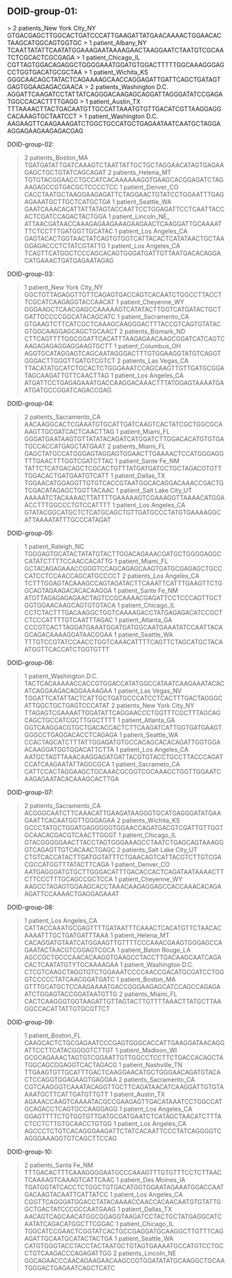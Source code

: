 ## DOID-group-01:
<div>
> 2 patients_New York City_NY
GTGACGAGCTTGGCACTGATCCCATTGAAGATTATGAACAAAACTGGAACACTAAGCATGGCAGTGGTGC
> 1 patient_Albany_NY
TCAATTATATTCAATATGGAAAGAATAAAAGAACTAAGGAATCTAATGTCGCAATCTCGCACTCGCGAGA
> 1 patient_Chicago_IL
CGTTAGTGGACAGAGGCTGGGGAAATGGATGTGGACTTTTTGGCAAAGGGAGCCTGGTGACATGCGCTAA
> 1 patient_Wichita_KS
GGGCAACAGCTATACTCAGAAAAGCAACCAGGAGATTGATTCAGCTGATAGTGAGTGGAAGAGACGAACA
> 2 patients_Washington D.C.
AGGATTCAAGATCCTATTATCAGGGACAAGAGCAGGATTAGGGATATCCGAGATGGCCACACTTTTGAGG
> 1 patient_Austin_TX
TTTAAAACTTACTGACAATGTTGCCATTAAATGTGTTGACATCGTTAAGGAGGCACAAAGTGCTAATCCT
> 1 patient_Washington D.C.
AAGAAGTTCAAGAAAGATCTGGCTGCCATGCTGAGAATAATCAATGCTAGGAAGGAGAAGAAGAGACGAG
</div>


DOID-group-02:
> 2 patients_Boston_MA
TGATGATATTGATCAAAGTCTAATTATTGCTGCTAGGAACATAGTGAGAAGAGCTGCTGTATCAGCAGAT
> 2 patients_Helena_MT
TGTGTACGGAACCTGCCATCACAAAAAAGGTGAAGCACGGAGATCTAGAAGAGCCGTGACGCTCCCCTCC
> 1 patient_Denver_CO
CACCTAATGCTAAGGAAGAGATTCTAGGAACTGTATCCTGGAATTTGAGAGAAATGCTTGCTCATGCTGA
> 1 patient_Seattle_WA
GAATCAAACACATTATTATAGTACCAATTCCTGGAGATTCCTCAATTACCACTCGATCCAGACTACTGGA
> 1 patient_Lincoln_NE_
ATTAACGATAACCAAAGAGAAGAAAGAAGAACTCAAGGATTGCAAAATTTCTCCTTTGATGGTTGCATAC
> 1 patient_Los Angeles_CA
GAGTACACTGGTAACTATCAGTGTGGTCATTACACTCATATAACTGCTAAGGAGACCCTCTATCGTATTG
> 1 patient_Los Angeles_CA
TCAGTTCATGGCTCCCAGCACAGTGGGATGATTGTTAATGACACAGGACATGAAACTGATGAGAATAGAG


DOID-group-03:
> 1 patient_New York City_NY
GGCTGTTAGAGGTTGTTCAGAGTGACCAGTCACAATCTGGCCTTACCTTCGCATCAAGAGGTACCAACAT
> 1 patient_Cheyenne_WY
GGGAAGCTCAACGAGCCAAAAAGTCATATACTTGGTCATGATACTGCTGATTGCCCCGGCATACAGCATC
> 1 patient_Sacramento_CA
GTGAAGTCTTCATCGCTCAAAGCAAGGGACTTTACCGTCAGTGTATACGTGGCAAGGAGCAGCTGCAACT
> 2 patients_Bismark_ND
CTTCAGTTTTGGCGGATTCACATTTAAGAGAACAAGCGGATCATCAGTCAAGAGAGAGGAGGAAGTGCTT
> 1 patient_Columbus_OH
AGGTGCATAGGAGTCAGCAATAGGGACTTTGTGGAAGGTATGTCAGGTGGGACTTGGGTTGATGTCGTCT
> 2 patients_Las Vegas_CA
TTACATATGCATCTGCACTCTGGGAAATCCAGCAAGTTGTTGATGCGGATAGCAAGATTGTTCAACTTAG
> 1 patient_Los Angeles_CA
ATGATTCCTGAGAGAAATGACCAAGGACAAACTTTATGGAGTAAAATGAATGATGCCGGATCAGACCGAG

DOID-group-04:
> 2 patients_Sacramento_CA
AACAAGGCACTCGAAATGTGCATTGATCAAGTCACTATCGCTGGCGCAAAGTTGCGATCACTCAACTTAG
> 1 patient_Miami_FL
GGGATGAATAAGTGTTATATACAGATCATGGATCTTGGACACATGTGTGATGCCACCATGAGCTATGAAT
> 2 patients_Miami_FL
GAGCTATGCCATGGGAGTAGGAGTGGAACTTGAAAACTCCATGGGAGGTTTGAACTTTGGTCGATCTTAC
> 1 patient_Sante Fe_NM
TATTCTCATGACAGCTCGCACTGTTTATGATGATGCTGCTAGACGTGTTTGGACACTGATGAATGTCATT
> 1 patient_Dallas_TX
TGGAACATGGAGGTTGTGTCACCGTAATGGCACAGGACAAACCGACTGTCGACATAGAGCTGGTTACAAC
> 1 patient_Salt Lake City_UT
AAAAATCTACAAAACTTATTTTGAAAAAGTCGAAAGGTTAAAACATGGAACCTTTGGCCCTGTCCATTTT
> 1 patient_Los Angeles_CA
GTATACGGCATGCTCTCATGCAGCTGTTGATGCCCTATGTGAAAAGGCATTAAAATATTTGCCCATAGAT


DOID-group-05:
> 1 patient_Raleigh_NC
TGGGAGTGCATACTATATGTACTTGGACAGAAACGATGCTGGGGAGGCCATATCTTTTCCAACCACATTG
> 1 patient_Miami_FL
GCTACAGAGAAACCGGGTCCAGCAGAGCAAGTGATGCGAGAGCTGCCCATCCTCCAACCAGCATGCCCCT
> 2 patients_Los Angeles_CA
TCTTTGGAGTACAAAGCCAGTAGATACTTCAAATTCATTTGAAGTTCTGGCAGTAGAAGACACACAAGGA
> 1 patient_Sante Fe_NM
ATGTTAGAGAGAGAACTAGTCCGCAAAACGAGATTCCTCCCAGTTGCTGGTGGAACAAGCAGTGTGTACA
> 1 patient_Chicago_IL
CCTCTACTTTGACAAGGCTGGTCAAAAGACCTATGAGAGACATCCGCTCTCCCATTTTGTCAATTTAGAC
> 1 patient_Atlanta_GA
CCCGTCACTTAGGATGAAATGGATGATGGCAATGAAATATCCAATTACAGCAGACAAAAGGATAACGGAA
> 1 patient_Seattle_WA
TTTGTCCGTATCCAACCTGGTCAAACATTTTCAGTTCTAGCATGCTACAATGGTTCACCATCTGGTGTTT

DOID-group-06:
> 1 patient_Washington D.C.
TACTCACAAAAACCACCGTGGACCATATGGCCATAATCAAGAAATACACATCAGGAAGACAGGAAAAGAA
> 1 patient_Las Vegas_NV
TGGATTCATATTACTCATTGCTGATGCCCATCCTCACTTTGACTAGGGCATTGGCTGCTGAGTCCCATAT
> 2 patients_New York City_NY
TTAGAGTCGAAAATTGGATATTCAGGAACCCTGGTTTCGCTTTAGCAGCAGCTGCCATCGCTTGGCTTTT
> 1 patient_Atlanta_GA
GGTCAAGGACGTGCTGACACCACTCTTCAAGATCATTGGTGATGAAGTGGGCCTGAGGACACCTCAGAGA
> 1 patient_Seattle_WA
CCACTAGCATCTTTATTGGAGATGTGCCACAGCACACAGATTGGTGGAACAAGGATGGTGGACATTCTTA
> 1 patient_Los Angeles_CA
AATGCTAGTTAAACAAGGAGATGATTACGTGTACCTGCCTTACCCAGATCCATCAAGAATATTAGGCGCA
> 1 patient_Sacrameto_CA
CATTCCACTAGGAAGCTGCAAACGCGGTCGCAAACCTGGTTGGAATCAAGAGAATACACAAAGCACTTGA

DOID-group-07:
> 2 patients_Sacramento_CA
ACGGGCAATCTTCAAACATTGAAGATAAGGGTGCATGAGGGATATGAAGAATTCACAATGGTTGGGAGAA
> 2 patients_Wichita_KS
GCCCTATGCTGGATGAGGGGGTGGAACCAGATGACGTCGATTGTTGGTGCAACACGACGTCAACTTGGGT
> 1 patient_Chicago_IL
GTACGGGGGAACTTACCTAGTGGGAAAGCCTAATCTGAGCAGTAAAGGGTCAGAGTTGTCACAACTGAGC
> 2 patients_Salt Lake City_UT
CTGTCACCATACTTGATGGTATTTCTGAACAGTCATTACGTCTTGTCGACGCCATGGTTTATACTTCAGA
> 1 patient_Denver_CO
AATGAGGGATGTGCTTGGGACATTTGACACCACTCAGATAATAAAACTTCTTCCCTTTGCAGCCGCTCCA
> 1 patient_Cheyenne_WY
AAGCCTAGAGTGGAAGCACCTAAACAAGAGGAGCCACCAAACACAGAAGATTCCAAAACTGAGGAGAAAT

DOID-group-08:
> 1 patient_Los Angeles_CA
CATTACCAAATGCGAGTTTTGATAATTTCAAACTCACATGTTCTAACACAAAATTTGCTGATGATTTAAA
> 1 patient_Helena_MT
CACAGGATGTAATCATGGAAGTTGTTTTCCCAAACGAAGTGGGAGCCAGAATACTAACGTCGGAGTCGCA
> 1 patient_Baton Rouge_LA
AGCCGCTGCCCAACACAAGGTGAAGCCTACCTTGACAAGCAATCAGACACTCAATATGTYTGCAAAAGAA
> 1 patient_Washington D.C.
CTCGTCAAGCTAGGTGTCTGGAAATCCCCAACCGACATGCGATCCTGGGTCCCCCTATCAACGGATGATC
> 1 patient_Boston_MA
GTTTGCATGCTCCAAGAAAATGACCGGGAAGAGCATCCAGCCAGAGAATCTGGAGTACCGGATAATGTTG
> 2 patients_Miami_FL
CACTCAAGGGTGGTAAGATTGTTAGTACTTGTTTTAAACTTATGCTTAAGGCCACATTATTGTGCGTTCT

DOID-group-09:
> 1 patient_Boston_FL
CAAGCACTCTGCGAGAATCCCGAGTGGGCACCATTGAAGGATAACAGGATTCCTTCATACGGGGTCTTGT
> 1 patient_Madison_WI
GCGCAGAAACTAGTGTCGGAATTGTTGGCCTCCTTCTGACCACAGCTATGGCAGCGGAGGTCACTAGACG
> 1 patient_Nashville_TN
TTGAAGTGTTGCATTTGACTCAAGGAACATGCTGGGAACAGATGTACACTCCAGGTGGAGAAGTGAGGAA
> 2 patients_Sacramento_CA
CGTCAAGGGTCAAATACAGGTTGCTTCAGATAACATCAAGGATTGTGTAAAATGCTTCATTGATGTTGTT
> 1 patient_Austin_TX
AGAAACCAAGTCAAAATACGCCGAAGAGTTGACATAAATCCTGGCCATGCAGACCTCAGTGCCAAGGAGG
> 1 patient_Los Angeles_CA
GGAGTTTTCTGTGGTGTTGATGCGATGAATCTCATAGCTAACATCTTTACTCCTCTTGTGCAACCTGTGG
> 1 patient_Los Angeles_CA
AGCCCTCTGTCACAGGGAAGATTCTATCACAATTCCCTATCAGGGGTCAGGGAAAGGTGTCAGCTTCCAG


DOID-group-10:
> 2 patients_Santa Fe_NM
TTTGACACTTTCAAAGGGGAATGCCCAAAGTTTGTGTTTCCTCTTAACTCAAAAGTCAAAGTCATTCAAC
> 1 patient_Des Moines_IA
TGATGGTATCACCTCTGGCTGTGACATGGTGGAATAGAAATGGACCAATGACAAGTACAATTCATTATCC
> 1 patient_Los Angeles_CA
CGGTTCAGGGATGGACCTATACAAAACCAACCACAACAATGTGTATTGGCTGACTATCCCGCCAATGAAG
> 1 patient_Dallas_TX
AACAGTCAGCAACATGGCGGAGGTAAGATCCTACTGCTATGAGGCATCAATATCAGACATGGCTTCGGAC
> 1 patient_Chicago_IL
TGGCATCCGAACTCGGTATCACTGCCGAGGATGCAAGGCTTGTTTCAGAGATTGCAATGCATACTACTGA
> 1 patient_Seattle_WA
CATGTGGGTACCTACCTACTAATGCTGTAGTGAAAATGCCATGTCCTGCCTGTCAAGACCCAGAGATTGG
> 2 patients_Lincoln_NE
GGCAGAACCCAACAGAAGAACAAGCCGTGGATATATGCAAGGCTGCAATGGGACTGAGAATCAGCTCATC




